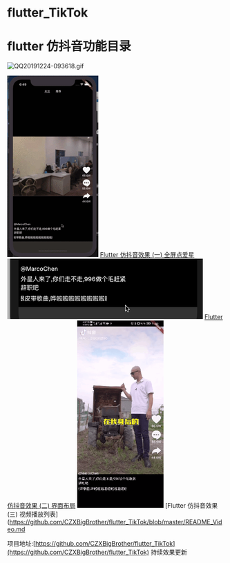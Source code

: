 # flutter_TikTok
# flutter 仿抖音功能目录

![QQ20191224-093618.gif](https://github.com/CZXBigBrother/flutter_TikTok/blob/master/res/QQ20191224-093618.gif)

![11.gif](https://github.com/CZXBigBrother/flutter_TikTok/blob/master/res/11.gif)
[Flutter 仿抖音效果 (一) 全屏点爱星](https://github.com/CZXBigBrother/flutter_TikTok/blob/master/README_Like.md)
![111.gif](https://github.com/CZXBigBrother/flutter_TikTok/blob/master/res/111.gif)
[Flutter 仿抖音效果 (二) 界面布局](https://github.com/CZXBigBrother/flutter_TikTok/blob/master/README_Like.md)
![3.gif](https://github.com/CZXBigBrother/flutter_TikTok/blob/master/res/3.gif)
[Flutter 仿抖音效果 (三) 视频播放列表](https://github.com/CZXBigBrother/flutter_TikTok/blob/master/README_Video.md

项目地址:[https://github.com/CZXBigBrother/flutter_TikTok](https://github.com/CZXBigBrother/flutter_TikTok) 持续效果更新


















